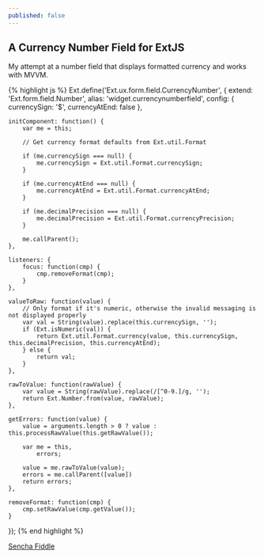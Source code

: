 ```yaml
---
published: false
---
```

## A Currency Number Field for ExtJS

My attempt at a number field that displays formatted currency and works with MVVM.

{% highlight js %}
Ext.define('Ext.ux.form.field.CurrencyNumber', {
    extend: 'Ext.form.field.Number',
    alias: 'widget.currencynumberfield',
    config: {
        currencySign: '$',
        currencyAtEnd: false
    },

    initComponent: function() {
        var me = this;

        // Get currency format defaults from Ext.util.Format

        if (me.currencySign === null) {
            me.currencySign = Ext.util.Format.currencySign;
        }

        if (me.currencyAtEnd === null) {
            me.currencyAtEnd = Ext.util.Format.currencyAtEnd;
        }

        if (me.decimalPrecision === null) {
            me.decimalPrecision = Ext.util.Format.currencyPrecision;
        }

        me.callParent();
    },

    listeners: {
        focus: function(cmp) {
            cmp.removeFormat(cmp);
        }
    },

    valueToRaw: function(value) {
        // Only format if it's numeric, otherwise the invalid messaging is not displayed properly
        var val = String(value).replace(this.currencySign, '');
        if (Ext.isNumeric(val)) {
            return Ext.util.Format.currency(value, this.currencySign, this.decimalPrecision, this.currencyAtEnd);
        } else {
            return val;
        }
    },

    rawToValue: function(rawValue) {
        var value = String(rawValue).replace(/[^0-9.]/g, '');
        return Ext.Number.from(value, rawValue);
    },

    getErrors: function(value) {
        value = arguments.length > 0 ? value : this.processRawValue(this.getRawValue());

        var me = this,
            errors;

        value = me.rawToValue(value);
        errors = me.callParent([value])
        return errors;
    },

    removeFormat: function(cmp) {
        cmp.setRawValue(cmp.getValue());
    }
});
{% end highlight %}

[Sencha Fiddle](https://fiddle.sencha.com/#fiddle/1dpn)